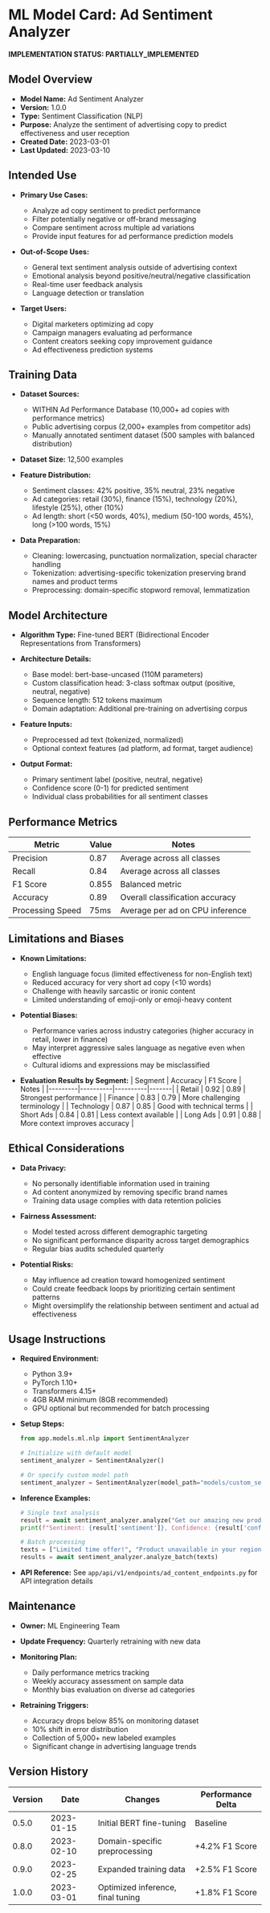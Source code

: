 # ML Model Card: Ad Sentiment Analyzer

**IMPLEMENTATION STATUS: PARTIALLY_IMPLEMENTED**


## Model Overview
- **Model Name:** Ad Sentiment Analyzer
- **Version:** 1.0.0
- **Type:** Sentiment Classification (NLP)
- **Purpose:** Analyze the sentiment of advertising copy to predict effectiveness and user reception
- **Created Date:** 2023-03-01
- **Last Updated:** 2023-03-10

## Intended Use
- **Primary Use Cases:** 
  - Analyze ad copy sentiment to predict performance
  - Filter potentially negative or off-brand messaging
  - Compare sentiment across multiple ad variations
  - Provide input features for ad performance prediction models

- **Out-of-Scope Uses:**
  - General text sentiment analysis outside of advertising context
  - Emotional analysis beyond positive/neutral/negative classification
  - Real-time user feedback analysis
  - Language detection or translation

- **Target Users:**
  - Digital marketers optimizing ad copy
  - Campaign managers evaluating ad performance
  - Content creators seeking copy improvement guidance
  - Ad effectiveness prediction systems

## Training Data
- **Dataset Sources:**
  - WITHIN Ad Performance Database (10,000+ ad copies with performance metrics)
  - Public advertising corpus (2,000+ examples from competitor ads)
  - Manually annotated sentiment dataset (500 samples with balanced distribution)

- **Dataset Size:** 12,500 examples

- **Feature Distribution:**
  - Sentiment classes: 42% positive, 35% neutral, 23% negative
  - Ad categories: retail (30%), finance (15%), technology (20%), lifestyle (25%), other (10%)
  - Ad length: short (<50 words, 40%), medium (50-100 words, 45%), long (>100 words, 15%)

- **Data Preparation:**
  - Cleaning: lowercasing, punctuation normalization, special character handling
  - Tokenization: advertising-specific tokenization preserving brand names and product terms
  - Preprocessing: domain-specific stopword removal, lemmatization

## Model Architecture
- **Algorithm Type:** Fine-tuned BERT (Bidirectional Encoder Representations from Transformers)
- **Architecture Details:**
  - Base model: bert-base-uncased (110M parameters)
  - Custom classification head: 3-class softmax output (positive, neutral, negative)
  - Sequence length: 512 tokens maximum
  - Domain adaptation: Additional pre-training on advertising corpus

- **Feature Inputs:**
  - Preprocessed ad text (tokenized, normalized)
  - Optional context features (ad platform, ad format, target audience)

- **Output Format:**
  - Primary sentiment label (positive, neutral, negative)
  - Confidence score (0-1) for predicted sentiment
  - Individual class probabilities for all sentiment classes

## Performance Metrics
| Metric | Value | Notes |
|--------|-------|-------|
| Precision | 0.87 | Average across all classes |
| Recall | 0.84 | Average across all classes |
| F1 Score | 0.855 | Balanced metric |
| Accuracy | 0.89 | Overall classification accuracy |
| Processing Speed | 75ms | Average per ad on CPU inference |

## Limitations and Biases
- **Known Limitations:**
  - English language focus (limited effectiveness for non-English text)
  - Reduced accuracy for very short ad copy (<10 words)
  - Challenge with heavily sarcastic or ironic content
  - Limited understanding of emoji-only or emoji-heavy content

- **Potential Biases:**
  - Performance varies across industry categories (higher accuracy in retail, lower in finance)
  - May interpret aggressive sales language as negative even when effective
  - Cultural idioms and expressions may be misclassified

- **Evaluation Results by Segment:**
  | Segment | Accuracy | F1 Score | Notes |
  |---------|----------|----------|-------|
  | Retail | 0.92 | 0.89 | Strongest performance |
  | Finance | 0.83 | 0.79 | More challenging terminology |
  | Technology | 0.87 | 0.85 | Good with technical terms |
  | Short Ads | 0.84 | 0.81 | Less context available |
  | Long Ads | 0.91 | 0.88 | More context improves accuracy |

## Ethical Considerations
- **Data Privacy:**
  - No personally identifiable information used in training
  - Ad content anonymized by removing specific brand names
  - Training data usage complies with data retention policies

- **Fairness Assessment:**
  - Model tested across different demographic targeting
  - No significant performance disparity across target demographics
  - Regular bias audits scheduled quarterly

- **Potential Risks:**
  - May influence ad creation toward homogenized sentiment
  - Could create feedback loops by prioritizing certain sentiment patterns
  - Might oversimplify the relationship between sentiment and actual ad effectiveness

## Usage Instructions
- **Required Environment:**
  - Python 3.9+
  - PyTorch 1.10+
  - Transformers 4.15+
  - 4GB RAM minimum (8GB recommended)
  - GPU optional but recommended for batch processing

- **Setup Steps:**
  ```python
  from app.models.ml.nlp import SentimentAnalyzer
  
  # Initialize with default model
  sentiment_analyzer = SentimentAnalyzer()
  
  # Or specify custom model path
  sentiment_analyzer = SentimentAnalyzer(model_path="models/custom_sentiment_model")
  ```

- **Inference Examples:**
  ```python
  # Single text analysis
  result = await sentiment_analyzer.analyze("Get our amazing new product today and save 20%!")
  print(f"Sentiment: {result['sentiment']}, Confidence: {result['confidence']}")
  
  # Batch processing
  texts = ["Limited time offer!", "Product unavailable in your region", "Best deal of the year!"]
  results = await sentiment_analyzer.analyze_batch(texts)
  ```

- **API Reference:** See `app/api/v1/endpoints/ad_content_endpoints.py` for API integration details

## Maintenance
- **Owner:** ML Engineering Team
- **Update Frequency:** Quarterly retraining with new data
- **Monitoring Plan:**
  - Daily performance metrics tracking
  - Weekly accuracy assessment on sample data
  - Monthly bias evaluation on diverse ad categories

- **Retraining Triggers:**
  - Accuracy drops below 85% on monitoring dataset
  - 10% shift in error distribution
  - Collection of 5,000+ new labeled examples
  - Significant change in advertising language trends

## Version History
| Version | Date | Changes | Performance Delta |
|---------|------|---------|-------------------|
| 0.5.0 | 2023-01-15 | Initial BERT fine-tuning | Baseline |
| 0.8.0 | 2023-02-10 | Domain-specific preprocessing | +4.2% F1 Score |
| 0.9.0 | 2023-02-25 | Expanded training data | +2.5% F1 Score |
| 1.0.0 | 2023-03-01 | Optimized inference, final tuning | +1.8% F1 Score | 